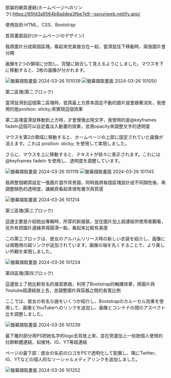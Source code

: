 部屬的網頁連結(ホームページへのリンク):https://65fd3a9564b8addea3fbe7e9--sayuriweb.netlify.app/

使用技術:HTML、CSS、Bootstrap

首頁畫面設計(ホームページのデザイン)

我將圖片分成兩個區塊，看起來完美接合在一起，當滑鼠往下移動時，兩張圖片會分開

画像を2つの領域に分割し、完璧に結合して見えるようにしました。マウスを下に移動すると、2枚の画像が分かれます。

![螢幕擷取畫面 2024-03-26 101039](https://github.com/WuTzuHung/SayuriWebdesignPage/assets/151004287/7d602ced-7889-4bb2-8fd2-380ac3fab803)
![螢幕擷取畫面 2024-03-26 101050](https://github.com/WuTzuHung/SayuriWebdesignPage/assets/151004287/b37efa95-ea8e-45d8-b533-7cfbcd249898)

第二區塊(第二ブロック)

當滑鼠滑到這個第二區塊時，首頁最上方原本固定不動的圖片就會跟著消失，我使用的是position: sticky;來實現這個效果

第二區塊當滑鼠移動到上方時，才會慢慢出現文字，我使用的是@keyframes fadeIn這個可以自定義淡入動畫的效果，並用opacity來調整文字的透明度

マウスを第2の領域に移動すると、ホームページの上部に固定されていた画像が消えます。これは position: sticky; を使用して実現しました。

さらに、マウスを上に移動すると、テキストが徐々に表示されます。これには @keyframes fadeIn を使用し、透明度を調整しています。

![螢幕擷取畫面 2024-03-26 101119](https://github.com/WuTzuHung/SayuriWebdesignPage/assets/151004287/82955632-af8e-4d8e-b689-08fc06c357c5)
![螢幕擷取畫面 2024-03-26 101145](https://github.com/WuTzuHung/SayuriWebdesignPage/assets/151004287/7ff640cf-95d1-46b7-a8a5-7d871cce27b6)

我將整個網頁設定一張圖片當作背景圖，同時我將每個區塊設計成不同顏色後，再調整顏色的透明度，讓網頁看起來很有層次與質感

![螢幕擷取畫面 2024-03-26 101214](https://github.com/WuTzuHung/SayuriWebdesignPage/assets/151004287/48750f53-316e-4239-bbcb-5552c5f1da3e)

第三區塊(第三ブロック)

這邊主要是介紹她出專輯時，所穿的新服裝，並在圖片加上超連結供使用者觀看，另外有把圖片邊緣弄得圓滑一點，看起來比較有美感

この第三ブロックは、彼女のアルバムリリース時の新しい衣装を紹介し、画像には視聴用の超リンクが追加されています。画像の端を丸くすることで、より美しい外観を実現しました。

![螢幕擷取畫面 2024-03-26 101224](https://github.com/WuTzuHung/SayuriWebdesignPage/assets/151004287/70e8e187-a836-4b04-85c1-3c3e5e68f10f)

第四區塊(第四ブロック)

這邊放上了她比較有名的幾首歌曲，利用了Bootstrap的輪播效果，將圖片與Youtube超連結放上去，並調整圖片與容器之間的長寬比例

ここでは、彼女の有名な曲をいくつか紹介し、Bootstrapのカルーセル効果を使用して、画像とYouTubeへのリンクを追加し、画像とコンテナの間のアスペクト比を調整しました。

![螢幕擷取畫面 2024-03-26 101239](https://github.com/WuTzuHung/SayuriWebdesignPage/assets/151004287/87c6fb70-174d-4540-9260-c33680fb118c)


最下層的部分用PS把她名字的logo去背放上來，並在旁邊加上一些她個人使用的社群軟體連結，如推特、IG、YT等超連結

ページの最下部：彼女の名前のロゴをPSで透明化して配置し、隣にTwitter、IG、YTなどの個人的なソーシャルメディアリンクを追加しました。

![螢幕擷取畫面 2024-03-26 101252](https://github.com/WuTzuHung/SayuriWebdesignPage/assets/151004287/0039c0ca-b846-4c3f-8314-eb4fbc492dc5)
